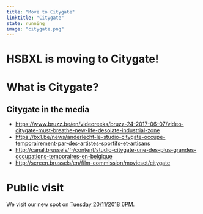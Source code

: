 ```yaml
---
title: "Move to Citygate"
linktitle: "Citygate"
state: running
image: "citygate.png"
---
```


# HSBXL is moving to Citygate!


# What is Citygate?
## Citygate in the media

- https://www.bruzz.be/en/videoreeks/bruzz-24-2017-06-07/video-citygate-must-breathe-new-life-desolate-industrial-zone
- https://bx1.be/news/anderlecht-le-studio-citygate-occupe-temporairement-par-des-artistes-sportifs-et-artisans
- http://canal.brussels/fr/content/studio-citygate-une-des-plus-grandes-occupations-temporaires-en-belgique
- http://screen.brussels/en/film-commission/movieset/citygate

# Public visit
We visit our new spot on [Tuesday 20/11/2018 6PM](/events/techtuesday/499/).